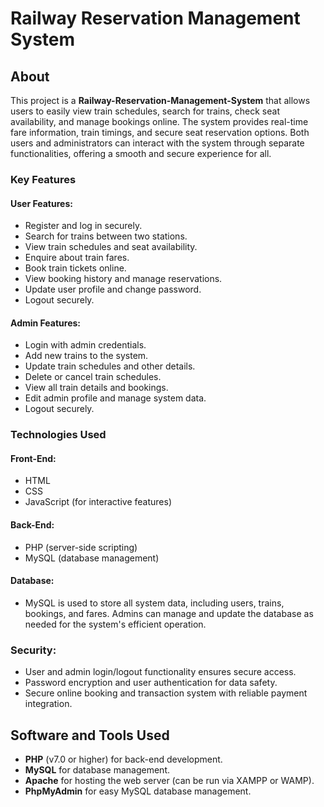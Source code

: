 # Railway Reservation Management System

## About

This project is a **Railway-Reservation-Management-System** that allows users to easily view train schedules, search for trains, check seat availability, and manage bookings online. The system provides real-time fare information, train timings, and secure seat reservation options. Both users and administrators can interact with the system through separate functionalities, offering a smooth and secure experience for all.

### Key Features

#### User Features:
- Register and log in securely.
- Search for trains between two stations.
- View train schedules and seat availability.
- Enquire about train fares.
- Book train tickets online.
- View booking history and manage reservations.
- Update user profile and change password.
- Logout securely.

#### Admin Features:
- Login with admin credentials.
- Add new trains to the system.
- Update train schedules and other details.
- Delete or cancel train schedules.
- View all train details and bookings.
- Edit admin profile and manage system data.
- Logout securely.

### Technologies Used

#### Front-End:
- HTML
- CSS
- JavaScript (for interactive features)

#### Back-End:
- PHP (server-side scripting)
- MySQL (database management)

#### Database:
- MySQL is used to store all system data, including users, trains, bookings, and fares. Admins can manage and update the database as needed for the system's efficient operation.

### Security:
- User and admin login/logout functionality ensures secure access.
- Password encryption and user authentication for data safety.
- Secure online booking and transaction system with reliable payment integration.

## Software and Tools Used

- **PHP** (v7.0 or higher) for back-end development.
- **MySQL** for database management.
- **Apache** for hosting the web server (can be run via XAMPP or WAMP).
- **PhpMyAdmin** for easy MySQL database management.

